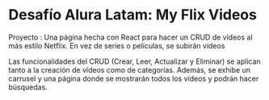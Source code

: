 # Desafío Alura Latam: My Flix Videos

Proyecto : Una página hecha con React para hacer un CRUD de vídeos al más estilo Netflix. En vez de series o películas, se subirán vídeos 

Las funcionalidades del CRUD (Crear, Leer, Actualizar y Eliminar) se aplican tanto a la creación de vídeos como de categorías. Además, se exhibe un carrusel y una página donde se mostrarán todos los vídeos y podrán hacer búsquedas. 


